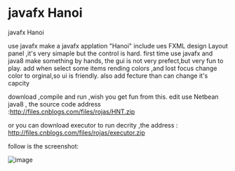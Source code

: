 # javafx Hanoi

javafx Hanoi


use javafx make a javafx applation "Hanoi"
include ues FXML design Layout panel ,it's very simaple but the control is hard.
first time use javafx and java8 make something by hands,
the gui is not very prefect,but very fun to play.
add when select some items rending colors ,and lost focus change color to orginal,so ui is friendly.
also add fecture than can change it's capcity

download ,compile and run ,wish you get fun from this. 
edit use Netbean  java8 , the  source code  address :http://files.cnblogs.com/files/rojas/HNT.zip

or you can download executor to run decrity ,the address : http://files.cnblogs.com/files/rojas/executor.zip 

follow is the screenshot:

![image](http://images0.cnblogs.com/blog2015/578685/201508/170836327854354.jpg)
